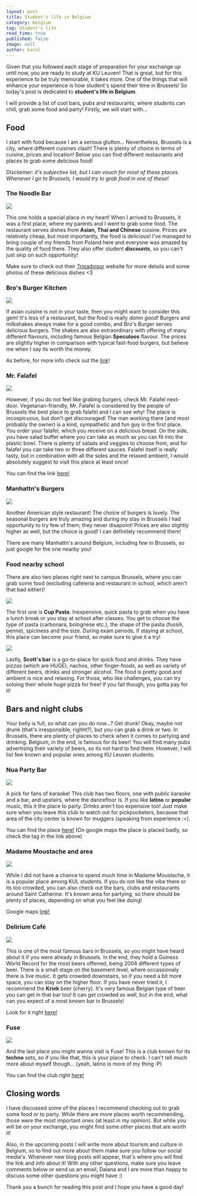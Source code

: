 ```yaml
---
layout: post
title: Student's life in Belgium
category: belgium
tag: Student's life
read_time: true
published: false
image: null
author: karol
---
```

Given that you followed each stage of preparation for your exchange up until now, you are ready to study at KU Leuven! That is great, but for this experience to be truly memorable, it takes more. One of the things that will enhance your experience is how student's spend their time in Brussels! So today's post is dedicated to **student's life in Belgium**.

I will provide a list of cool bars, pubs and restaurants, where students can chill, grab some food and party! Firstly, we will start with...

## Food

I start with food because I am a serious glutton... Nevertheless, Brussels is a city, where different cuisines clash! There is plenty of choice in terms of cuisine, prices and location! Below you can find different restaurants and places to grab some delicious food!

_Disclaimer: it's subjective list, but I can vouch for most of these places. Whenever I go to Brussels, I would try to grab food in one of these!_

### The Noodle Bar

![]({{site.baseurl}}//assets/images/noodlebar.jpg)

This one holds a special place in my heart! When I arrived to Brussels, it was a first place, where my parents and I went to grab some food. The restaurant serves dishes from **Asian, Thai and Chinese** cuisine. Prices are relatively cheap, but most importantly, the food is delicious! I've managed to bring couple of my friends from Poland here and everyone was amazed by the quality of food there. They also offer student **discounts**, so you can't just skip on such opportunity!

Make sure to check out their [Tripadvisor](https://www.tripadvisor.com/Restaurant_Review-g188644-d12452228-Reviews-The_Noodle_Bar_Brussels-Brussels.html) website for more details and some photos of these delicious dishes <3


### Bro's Burger Kitchen

![]({{site.baseurl}}//assets/images/brosburger.jpg)

If asian cuisine is not in your taste, then you might want to consider this gem! It's less of a restaurant, but the food is really _damn good_! Burgers and milkshakes always make for a good combo, and Bro's Burger serves delicious burgers. The shakes are also extraordinary with offering of many different flavours, including famous Belgian **Speculoos** flavour. The prices are slightly higher in comparison with typical fast-food burgers, but believe me when I say its worth the money.

As before, for more info check out the [link](https://www.tripadvisor.com/Restaurant_Review-g188644-d16787669-Reviews-Bro_s_Burger_Kitchen-Brussels.html?m=19905)!

### Mr. Falafel

![]({{site.baseurl}}//assets/images/mrfalafel.jpg)

However, if you do not feel like grabing burgers, check Mr. Falafel next-door. Vegetarian-friendly, Mr. Falafel is considered by the people of Brussels the best place to grab falafel and I can see why! The place is incospicuous, but don't get discouraged! The man working there (and most probably the owner) is a kind, sympathetic and fun guy in the first place. You order your falafel, which you receive on a delicious bread. On the side, you have salad buffet where you can take as much as you can fit into the plastic bowl. There is plenty of salads and veggies to choose from, and for falafel you can take two or three different sauces. Falafel itself is really tasty, but in combination with all the sides and the relaxed ambient, I would absolutely suggest to visit this place at least once!

You can find the link [here!](https://www.tripadvisor.com/Restaurant_Review-g188644-d9456920-Reviews-Mr_Falafel-Brussels.html)

### Manhattn's Burgers

![]({{site.baseurl}}//assets/images/manhattn.jpg)

Another American style restaurant! The choice of burgers is lovely. The seasonal burgers are truly amazing and during my stay in Brussels I had opportunity to try few of them; they never disapoint! Prices are also slightly higher as well, but the choice is good! I can definitely recommend them!

There are many Manhattn's around Belgium, including few in Brussels, so just google for the one nearby you!

### Food nearby school

There are also two places right next to campus Brussels, where you can grab some food (excluding cafeteria and restaurant in school, which aren't that bad either)!

![]({{site.baseurl}}//assets/images/cuppasta.jpg)

The first one is **Cup Pasta**. Inexpensive, quick pasta to grab when you have a lunch break or you stay at school after classes. You get to choose the type of pasta (carbonara, bolognese etc.), the shape of the pasta (fussili, penne), spiciness and the size. During exam periods, if staying at school, this place can become your friend, so make sure to give it a try!

![]({{site.baseurl}}//assets/images/scottsbar.jpg)

Lastly, **Scott's bar** is a go-to-place for quick food and drinks. They have pizzas (which are HUGE), nachos, other finger-foods, as well as variety of different beers, drinks and stronger alcohol. The food is pretty good and ambient is nice and relaxing. For those, who like challenges, you can try soloing their whole huge pizza for free! If you fail though, you gotta pay for it!

## Bars and night clubs

Your belly is full, so what can you do now...? Get drunk! Okay, maybe not drunk (that's irresponsible, righht?), but you can grab a drink or two. In Brussels, there are plenty of places to check when it comes to partying and drinking. Belgium, in the end, is famous for its beer! You will find many pubs advertising their variety of beers, so its not hard to find them. However, I will list few known and popular ones among KU Leuven students.

### Nua Party Bar

![]({{site.baseurl}}//assets/images/nua.jpg)

A pick for fans of karaoke! This club has two floors, one with public karaoke and a bar, and upstairs, where the dancefloor is. If you like **latino** or **popular** music, this it the place to party. Drinks aren't too expensive too! Just make sure when you leave this club to watch out for pickpocketers, because that area of the city center is known for muggers (speaking from experience :<).

You can find the place [here!](https://goo.gl/maps/DUDNoJxM9P2Dii166) (On google maps the place is placed badly, so check the tag in the link above)

### Madame Moustache and area

![]({{site.baseurl}}//assets/images/Madame.jpg)

While I did not have a chance to spend much time in Madame Moustache, it is a popular place among KUL students. If you do not like the vibe there or its too crowded, you can also check out the bars, clubs and restaurants around Saint Catherine. It's known area for partying, so there should be plenty of places, depending on what you feel like doing!

Google maps [link!](https://g.page/MadameMoustacheBrussels?share)

### Delirium Café

![]({{site.baseurl}}//assets/images/delirium.jpg)

This is one of the most famous bars in Brussels, so you might have heard about it if you were already in Brussels. In the end, they hold a Guiness World Record for the most beers offerred, being 2004 different types of beer. There is a small stage on the basement level, where occassionaly there is live music. It gets crowded downstairs, so if you need a bit more space, you can stay on the higher floor. If you have never tried it, I recommend the **Kriek** beer (cherry). It's very famous Belgian type of beer you can get in that bar too! It can get crowded as well, but in the end, what can you expect of a most known bar in Brussels!

Look for it right [here!](https://g.page/deliriumvillage?share)

### Fuse

![]({{site.baseurl}}//assets/images/fuse.jpg)

And the last place you might wanna visit is Fuse! This is a club known for its **techno** sets, so if you like that, this is your place to check. I can't tell much more about myself though... (yeah, latino is more of my thing :P)

You can find the club right [here!](https://g.page/fusebrussels?share)

## Closing words

I have discussed some of the places I recommend checking out to grab some food or to party. While there are more places worth recommending, those were the most important ones (at least in my opinion). But while you will be on your exchange, you might find some other places that are worth it!

Also, in the upcoming posts I will write more about tourism and culture in Belgium, so to find out more about them make sure you follow our social media's. Whenever new blog posts will appear, that's where you will find the link and info about it! With any other questions, make sure you leave comments below or send us an email, Daiana and I are more than happy to discuss some other questions you might have :)

Thank you a bunch for reading this post and I hope you have a good day!
